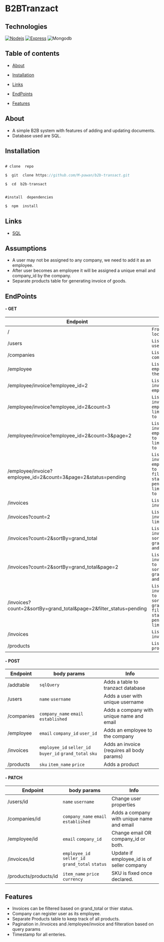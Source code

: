 # B2BTranzact

## Technologies

[![Nodejs](https://img.shields.io/badge/-Nodejs-green?style=flat&logo=Node.js&link=https://burgurly.azurewebsites.net/)](https://burgurly.azurewebsites.net/) [![Express](https://img.shields.io/badge/Express.js-404D59?style=flat&logo=express&logoColor=white&link=https://burgurly.azurewebsites.net/)](https://burgurly.azurewebsites.net/) ![Mongodb](https://img.shields.io/badge/MongoDB-4EA94B?style=flat&logo=mongodb&logoColor=white&link=https://burgurly.azurewebsites.net/)

## Table of contents

- [About](#about)

- [Installation](#installation)

- [Links](#links)

- [EndPoints](#EndPoints)

- [Features](#Features)

## About

- A simple B2B system with features of adding and updating documents.
- Database used are SQL.

## Installation

```js

# clone  repo

$  git  clone https://github.com/M-pawan/b2b-transact.git

$  cd  b2b-transact


#install  dependencies

$  npm  install

```

## Links

- [SQL](https://b2b-transact.herokuapp.com/)

## Assumptions

- A user may not be assigned to any company, we need to add it as an employee.
- After user becomes an employee it will be assigned a unique email and company_id by the company.
- Separate products table for generating invoice of goods.

## EndPoints

#### - GET

| Endpoint                                                          | Info                                                                                                     |
| ----------------------------------------------------------------- | -------------------------------------------------------------------------------------------------------- |
| /                                                                 | `Frontened on localhost:3000`                                                                            |
| /users                                                            | `List all the users`                                                                                     |
| /companies                                                        | `List all the companies`                                                                                 |
| /employee                                                         | `List all the employee of the companies`                                                                 |
| /employee/invoice?employee_id=2                                   | `List all the invoices of an employee`                                                                   |
| /employee/invoice?employee_id=2&count=3                           | `List all the invoices of an employee and limit results to 3`                                            |
| /employee/invoice?employee_id=2&count=3&page=2                    | `List all the invoices of an employee, go to page 2 and limit results to 3`                              |
| /employee/invoice?employee_id=2&count=3&page=2&status=pending     | `List all the invoices of an employee, go to page 2, filter by status of pending and limit results to 3` |
| /invoices                                                         | `List all the invoices`                                                                                  |
| /invoices?count=2                                                 | `List all the invoices with limit to 2`                                                                  |
| /invoices?count=2&sortBy=grand_total                              | `List all the invoices , sort by grand_total and limit to 2`                                             |
| /invoices?count=2&sortBy=grand_total&page=2                       | `List all the invoices , go to page 2, sort by grand_total and limit to 2`                               |
| /invoices?count=2&sortBy=grand_total&page=2&filter_status=pending | `List all the invoices , go to page 2, sort by grand_total, filter by status of pending and limit to 2`  |
| /invoices                                                         | `List all the invoices`                                                                                  |
| /products                                                         | `List all the products`                                                                                  |

#### - POST

| Endpoint   | body params                                              | Info                                       |
| ---------- | -------------------------------------------------------- | ------------------------------------------ |
| /addtable  | `sqlQuery`                                               | Adds a table to tranzact database          |
| /users     | `name` `username`                                        | Adds a user with unique username           |
| /companies | `company_name` `email` `established`                     | Adds a company with unique name and email  |
| /employee  | `email` `company_id` `user_id`                           | Adds an employee to the company            |
| /invoices  | `employee_id` `seller_id` `buyer_id` `grand_total` `sku` | Adds an invoice (requires all body params) |
| /products  | `sku` `item_name` `price`                                | Adds a product                             |

#### - PATCH

| Endpoint              | body params                                      | Info                                       |
| --------------------- | ------------------------------------------------ | ------------------------------------------ |
| /users/id             | `name` `username`                                | Change user properties                     |
| /companies/id         | `company_name` `email` `established`             | Adds a company with unique name and email  |
| /employee/id          | `email` `company_id`                             | Change email OR company_id or both.        |
| /invoices/id          | `employee_id` `seller_id` `grand_total` `status` | Update if employee_id is of seller company |
| /products/products/id | `item_name` `price` `currency`                   | SKU is fixed once declared.                |

## Features

- Invoices can be filtered based on grand_total or thier status.
- Company can register user as its employee.
- Separate Products table to keep track of all products.
- Pagination in /invoices and /employee/invoice and filteration based on query params
- Timestamp for all enteries.
